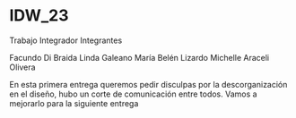 # IDW_23
Trabajo Integrador
Integrantes 

Facundo Di Braida
Linda Galeano
María Belén Lizardo
Michelle Araceli Olivera

En esta primera entrega queremos pedir disculpas por la descorganización en el diseño, hubo un corte de comunicación entre todos. Vamos a mejorarlo para la siguiente entrega